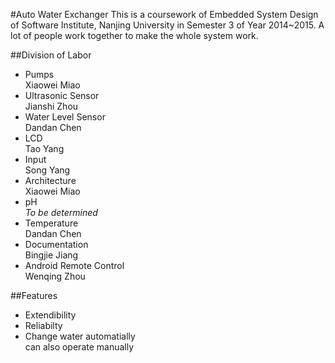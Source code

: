 #Auto Water Exchanger
This is a coursework of Embedded System Design of Software Institute, Nanjing University in Semester 3 of Year 2014~2015. A lot of people work together to make the whole system work.

##Division of Labor
* Pumps  
Xiaowei Miao
* Ultrasonic Sensor  
Jianshi Zhou
* Water Level Sensor  
Dandan Chen
* LCD  
Tao Yang
* Input  
Song Yang
* Architecture  
Xiaowei Miao
* pH  
*To be determined*
* Temperature  
Dandan Chen
* Documentation  
Bingjie Jiang
* Android Remote Control  
Wenqing Zhou

##Features
* Extendibility
* Reliabilty
* Change water automatially  
can also operate manually
